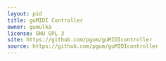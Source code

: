 ```yaml
---
layout: pid
title: guMIDI Controller
owner: gumulka
license: GNU GPL 3
site: https://github.com/pgum/guMIDIcontroller
source: https://github.com/pgum/guMIDIcontroller
---
```

